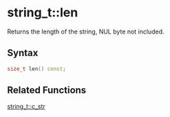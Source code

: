 
# string_t::len

Returns the length of the string, NUL byte not included.

## Syntax

```cpp
size_t len() const;
```

## Related Functions

[string_t::c_str](https://github.com/RandyGaul/cute_framework/blob/master/doc/string/strpool/c_str.md)  
